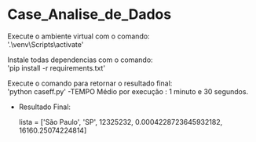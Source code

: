 # Case_Analise_de_Dados

Execute o ambiente virtual com o comando:  
  '.\venv\Scripts\activate'

Instale todas dependencias com o comando:  
  'pip install -r requirements.txt'
  
Execute o comando para retornar o resultado final:  
  'python caseff.py' 
  -TEMPO Médio por execução : 1 minuto e 30 segundos.
    
    
- Resultado Final:

    lista = ['São Paulo', 'SP', 12325232, 0.0004228723645932182, 16160.25074224814]
    
    
